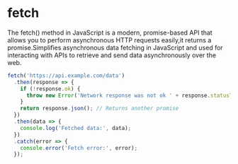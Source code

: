 # fetch
The fetch() method in JavaScript is a modern, promise-based API that allows you to perform asynchronous HTTP requests easily,it returns a promise.Simplifies asynchronous data fetching in JavaScript and
used for interacting with APIs to retrieve and send data asynchronously over the web.

```js
fetch('https://api.example.com/data')
  .then(response => {
    if (!response.ok) {
      throw new Error('Network response was not ok ' + response.statusText);
    }
    return response.json(); // Returns another promise
  })
  .then(data => {
    console.log('Fetched data:', data);
  })
  .catch(error => {
    console.error('Fetch error:', error);
  });
```